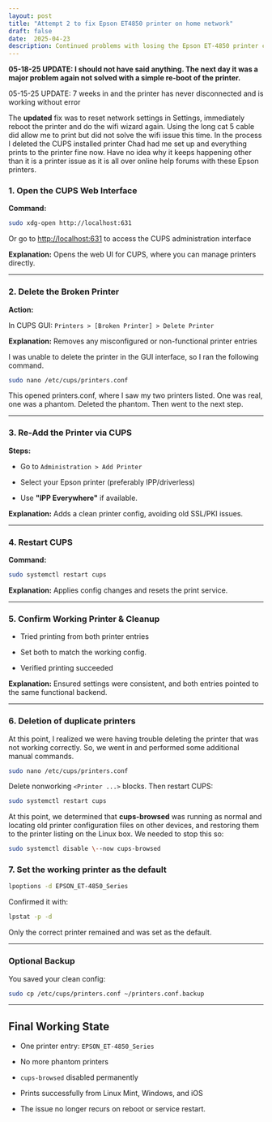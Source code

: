 ```yaml
---
layout: post
title: "Attempt 2 to fix Epson ET4850 printer on home network"
draft: false
date:  2025-04-23
description: Continued problems with losing the Epson ET-4850 printer connection over the network led me to a series of troubleshooting steps to resolve it today.  
---
```


**05-18-25 UPDATE:  I should not have said anything.  The next day it was a major problem again not solved with a simple re-boot of the printer.**  

05-15-25 UPDATE:  7 weeks in and the printer has never disconnected and is working without error

The **updated** fix was to reset network settings in Settings, immediately reboot the printer and do the wifi wizard again.  Using the long cat 5 cable did allow me to print but did not solve the wifi issue this time.  In the process I deleted the CUPS installed printer Chad had me set up and everything prints to the printer fine now.  Have no idea why it keeps happening other than it is a printer issue as it is all over online help forums with these Epson printers.



### **1\. Open the CUPS Web Interface**

**Command:**

```sh
sudo xdg-open http://localhost:631
```

Or go to [http://localhost:631](http://localhost:631) to access the CUPS administration interface

**Explanation:** Opens the web UI for CUPS, where you can manage printers directly.

---

### **2\. Delete the Broken Printer**

**Action:**

 In CUPS GUI: `Printers > [Broken Printer] > Delete Printer`

**Explanation:** Removes any misconfigured or non-functional printer entries

I was unable to delete the printer in the GUI interface, so I ran the following command. 

```sh 
sudo nano /etc/cups/printers.conf

```

This opened printers.conf, where I saw my two printers listed. One was real, one was a phantom. Deleted the phantom. Then went to the next step. 

---

### **3\. Re-Add the Printer via CUPS**

**Steps:**

* Go to `Administration > Add Printer`

* Select your Epson printer (preferably IPP/driverless)

* Use **"IPP Everywhere"** if available.

**Explanation:** Adds a clean printer config, avoiding old SSL/PKI issues.

---

### **4\. Restart CUPS**

**Command:**

```sh
sudo systemctl restart cups

```

**Explanation:** Applies config changes and resets the print service.

---

### **5\. Confirm Working Printer & Cleanup**

* Tried printing from both printer entries

* Set both to match the working config.

* Verified printing succeeded

**Explanation:** Ensured settings were consistent, and both entries pointed to the same functional backend.

---

### **6\. Deletion of duplicate printers**

At this point, I realized we were having trouble deleting the printer that was not working correctly. So, we went in and performed some additional manual commands. 

```sh
sudo nano /etc/cups/printers.conf

```

Delete nonworking `<Printer ...>` blocks. Then restart CUPS:

```sh  
sudo systemctl restart cups

```

At this point, we determined that **cups-browsed** was running as normal and locating old printer configuration files on other devices, and restoring them to the printer listing on the Linux box. We needed to stop this so:	

```sh 
sudo systemctl disable \--now cups-browsed

```

### **7\. Set the working printer as the default**

```sh 
lpoptions -d EPSON_ET-4850_Series  
```

Confirmed it with:

```sh 
lpstat -p -d  
```

Only the correct printer remained and was set as the default.

---

### **Optional Backup**

You saved your clean config:

```sh  
sudo cp /etc/cups/printers.conf ~/printers.conf.backup  
```

---

## **Final Working State**

* One printer entry: `EPSON_ET-4850_Series`

* No more phantom printers

* `cups-browsed` disabled permanently

* Prints successfully from Linux Mint, Windows, and iOS

* The issue no longer recurs on reboot or service restart.

